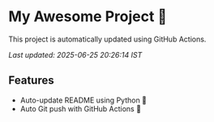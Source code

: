 # My Awesome Project 🚀

This project is automatically updated using GitHub Actions.

_Last updated: 2025-06-25 20:26:14 IST_

## Features
- Auto-update README using Python 🐍
- Auto Git push with GitHub Actions 🤖
